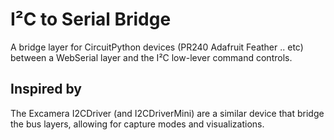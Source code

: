 # I²C to Serial Bridge

A bridge layer for CircuitPython devices (PR240 Adafruit Feather .. etc) between a WebSerial layer and the I²C low-lever command controls.

## Inspired by

The Excamera I2CDriver (and I2CDriverMini) are a similar device that bridge the bus layers, allowing for capture modes and visualizations.

